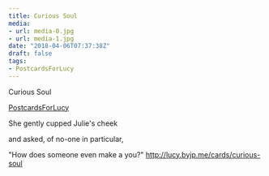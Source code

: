 ```yaml
---
title: Curious Soul
media:
- url: media-0.jpg
- url: media-1.jpg
date: "2018-04-06T07:37:38Z"
draft: false
tags:
- PostcardsForLucy
---
```

Curious Soul

[PostcardsForLucy](/tags/postcardsforlucy)



She gently cupped Julie's cheek

and asked, of no-one in particular,

"How does someone even make a you?" http://lucy.byjp.me/cards/curious-soul
